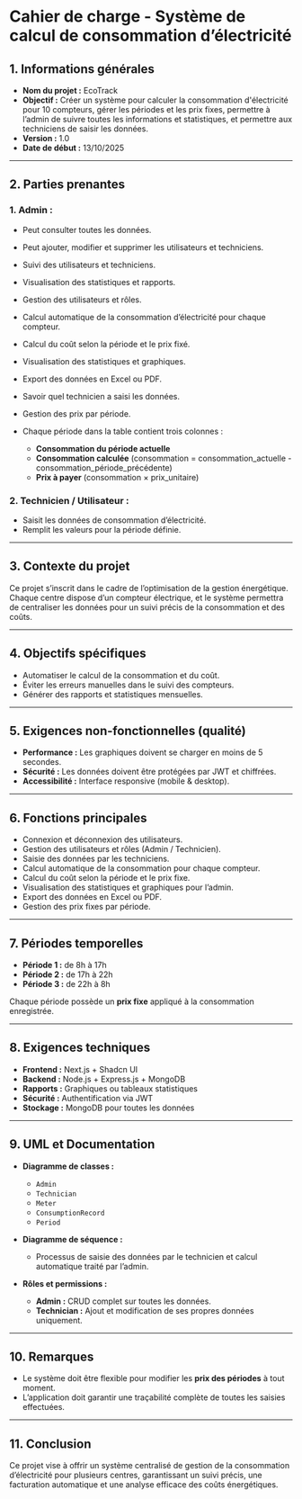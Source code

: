 # Cahier de charge - Système de calcul de consommation d’électricité

## 1. Informations générales

* **Nom du projet :** EcoTrack
* **Objectif :** Créer un système pour calculer la consommation d'électricité pour 10 compteurs, gérer les périodes et les prix fixes, permettre à l’admin de suivre toutes les informations et statistiques, et permettre aux techniciens de saisir les données.
* **Version :** 1.0
* **Date de début :** 13/10/2025

---

## 2. Parties prenantes

### **1. Admin :**

* Peut consulter toutes les données.
* Peut ajouter, modifier et supprimer les utilisateurs et techniciens.
* Suivi des utilisateurs et techniciens.
* Visualisation des statistiques et rapports.
* Gestion des utilisateurs et rôles.
* Calcul automatique de la consommation d’électricité pour chaque compteur.
* Calcul du coût selon la période et le prix fixé.
* Visualisation des statistiques et graphiques.
* Export des données en Excel ou PDF.
* Savoir quel technicien a saisi les données.
* Gestion des prix par période.
* Chaque période dans la table contient trois colonnes :

  * **Consommation du période actuelle**
  * **Consommation calculée** (consommation = consommation_actuelle - consommation_période_précédente)
  * **Prix à payer** (consommation × prix_unitaire)

### **2. Technicien / Utilisateur :**

* Saisit les données de consommation d’électricité.
* Remplit les valeurs pour la période définie.

---

## 3. Contexte du projet

Ce projet s’inscrit dans le cadre de l’optimisation de la gestion énergétique.
Chaque centre dispose d’un compteur électrique, et le système permettra de centraliser les données pour un suivi précis de la consommation et des coûts.

---

## 4. Objectifs spécifiques

* Automatiser le calcul de la consommation et du coût.
* Éviter les erreurs manuelles dans le suivi des compteurs.
* Générer des rapports et statistiques mensuelles.

---

## 5. Exigences non-fonctionnelles (qualité)

* **Performance :** Les graphiques doivent se charger en moins de 5 secondes.
* **Sécurité :** Les données doivent être protégées par JWT et chiffrées.
* **Accessibilité :** Interface responsive (mobile & desktop).

---

## 6. Fonctions principales

* Connexion et déconnexion des utilisateurs.
* Gestion des utilisateurs et rôles (Admin / Technicien).
* Saisie des données par les techniciens.
* Calcul automatique de la consommation pour chaque compteur.
* Calcul du coût selon la période et le prix fixe.
* Visualisation des statistiques et graphiques pour l’admin.
* Export des données en Excel ou PDF.
* Gestion des prix fixes par période.

---

## 7. Périodes temporelles

* **Période 1 :** de 8h à 17h
* **Période 2 :** de 17h à 22h
* **Période 3 :** de 22h à 8h

Chaque période possède un **prix fixe** appliqué à la consommation enregistrée.

---

## 8. Exigences techniques

* **Frontend :** Next.js + Shadcn UI
* **Backend :** Node.js + Express.js + MongoDB
* **Rapports :** Graphiques ou tableaux statistiques
* **Sécurité :** Authentification via JWT
* **Stockage :** MongoDB pour toutes les données

---

## 9. UML et Documentation

* **Diagramme de classes :**

  * `Admin`
  * `Technician`
  * `Meter`
  * `ConsumptionRecord`
  * `Period`

* **Diagramme de séquence :**

  * Processus de saisie des données par le technicien et calcul automatique traité par l’admin.

* **Rôles et permissions :**

  * **Admin :** CRUD complet sur toutes les données.
  * **Technician :** Ajout et modification de ses propres données uniquement.

---

## 10. Remarques

* Le système doit être flexible pour modifier les **prix des périodes** à tout moment.
* L’application doit garantir une traçabilité complète de toutes les saisies effectuées.

---

## 11. Conclusion

Ce projet vise à offrir un système centralisé de gestion de la consommation d’électricité pour plusieurs centres, garantissant un suivi précis, une facturation automatique et une analyse efficace des coûts énergétiques.
